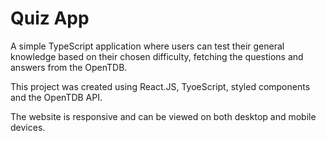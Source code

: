 # Quiz App
A simple TypeScript application where users can test their general knowledge based on their chosen difficulty, fetching the questions and answers from the OpenTDB.

This project was created using React.JS, TyoeScript, styled components and the OpenTDB API.

The website is responsive and can be viewed on both desktop and mobile devices.


